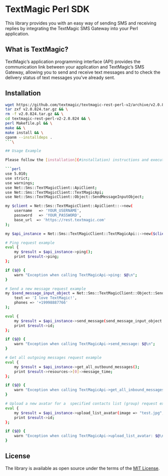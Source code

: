 [comment]: <> (HEAD)
# TextMagic Perl SDK

This library provides you with an easy way of sending SMS and receiving replies by integrating the TextMagic SMS Gateway into your Perl application.

## What is TextMagic?
TextMagic’s application programming interface (API) provides the communication link between your application and TextMagic’s SMS Gateway, allowing you to send and receive text messages and to check the delivery status of text messages you’ve already sent.


[comment]: <> (/HEAD)
## Installation

```bash
wget https://github.com/textmagic/textmagic-rest-perl-v2/archive/v2.0.824.tar.gz && \
tar zxf v2.0.824.tar.gz && \
rm -f v2.0.824.tar.gz && \
cd textmagic-rest-perl-v2-2.0.824 && \
perl Makefile.pl && \
make && \
make install && \
cpanm --installdeps .
```\

## Usage Example

Please follow the [installation](#installation) instructions and execute the following Perl code:

```perl
use 5.010;
use strict;
use warnings;
use Net::Sms::TextMagicClient::ApiClient;
use Net::Sms::TextMagicClient::TextMagicApi;
use Net::Sms::TextMagicClient::Object::SendMessageInputObject;

my $client = Net::Sms::TextMagicClient::ApiClient::->new(
    username   => 'YOUR_USERNAME',
    password   => 'YOUR_PASSWORD',
    base_url  => 'https://rest.textmagic.com'
);

my $api_instance = Net::Sms::TextMagicClient::TextMagicApi::->new($client);

# Ping request example
eval {
    my $result = $api_instance->ping();
    print $result->ping;
};

if ($@) {
    warn "Exception when calling TextMagicApi->ping: $@\n";
}

# Send a new message request example
my $send_message_input_object = Net::Sms::TextMagicClient::Object::SendMessageInputObject->new(
    text => 'I love TextMagic!',
    phones => '+19998887766'
);

eval {
    my $result = $api_instance->send_message(send_message_input_object => $send_message_input_object);
    print $result->id;
};

if ($@) {
    warn "Exception when calling TextMagicApi->send_message: $@\n";
}

# Get all outgoing messages request example
eval {
    my $result = $api_instance->get_all_outbound_messages();
    print $result->resources->[0]->message_time;
};

if ($@) {
    warn "Exception when calling TextMagicApi->get_all_inbound_messages: $@\n";
}

# Upload a new avatar for a  specified contacts list (group) request example (3223 it is sample list ID)
eval {
    my $result = $api_instance->upload_list_avatar(image => "test.jpg", id => 3223);
    print $result->id;
};

if ($@) {
    warn "Exception when calling TextMagicApi->upload_list_avatar: $@\n";
}

```
[comment]: <> (FOOTER)
## License
The library is available as open source under the terms of the [MIT License](http://opensource.org/licenses/MIT).

[comment]: <> (/FOOTER)